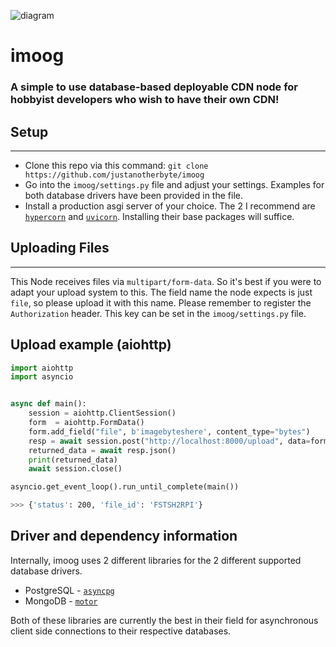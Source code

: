 ![diagram](https://media.discordapp.net/attachments/806271593956507698/914619170287669258/unknown.png)
# imoog

### A simple to use database-based deployable CDN node for hobbyist developers who wish to have their own CDN!

## Setup
---
- Clone this repo via this command: `git clone https://github.com/justanotherbyte/imoog`
- Go into the `imoog/settings.py` file and adjust your settings. Examples for both database drivers have been provided in the file.
- Install a production asgi server of your choice. The 2 I recommend are [`hypercorn`](https://pypi.org/project/hypercorn/) and [`uvicorn`](https://pypi.org/project/uvicorn/). Installing their base packages will suffice.

## Uploading Files
---
This Node receives files via `multipart/form-data`. So it's best if you were to adapt your upload system to this. The field name the node expects is just `file`, so please upload it with this name. Please remember to register the `Authorization` header. This key can be set in the `imoog/settings.py` file.

## Upload example (aiohttp)
```py
import aiohttp
import asyncio


async def main():
    session = aiohttp.ClientSession()
    form  = aiohttp.FormData()
    form.add_field("file", b'imagebyteshere', content_type="bytes")
    resp = await session.post("http://localhost:8000/upload", data=form, headers={"Authorization": "myawesomesecretkey"})
    returned_data = await resp.json()
    print(returned_data)
    await session.close()

asyncio.get_event_loop().run_until_complete(main())
```
```sh
>>> {'status': 200, 'file_id': 'FSTSH2RPI'}
```

## Driver and dependency information
Internally, imoog uses 2 different libraries for the 2 different supported database drivers. 

- PostgreSQL - [`asyncpg`](https://github.com/MagicStack/asyncpg)
- MongoDB - [`motor`](https://github.com/mongodb/motor)

Both of these libraries are currently the best in their field for asynchronous client side connections to their respective databases.